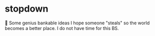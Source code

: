 # stopdown
:poop: Some genius bankable ideas I hope someone "steals" so the world becomes a better place. I do not have time for this BS.
